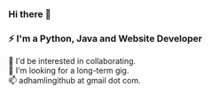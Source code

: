 ### Hi there 👋
### ⚡ I'm a Python, Java and Website Developer<br/>
👯 I'd be interested in collaborating. <br/>
💬 I'm looking for a long-term gig. <br/>
📫 adhamlingithub at gmail dot com. <br/>

<!--
**Hamberfim/hamberfim** is a ✨ _special_ ✨ repository because its `README.md` (this file) appears on your GitHub profile.

Here are some ideas to get you started:

- 🔭 I’m currently working on ...
- 🌱 I’m currently learning ...
- 👯 I’m looking to collaborate on ...
- 🤔 I’m looking for help with ...
- 💬 Ask me about ...
- 📫 How to reach me: ...
- 😄 Pronouns: ...
- ⚡ Fun fact: ...
-->
